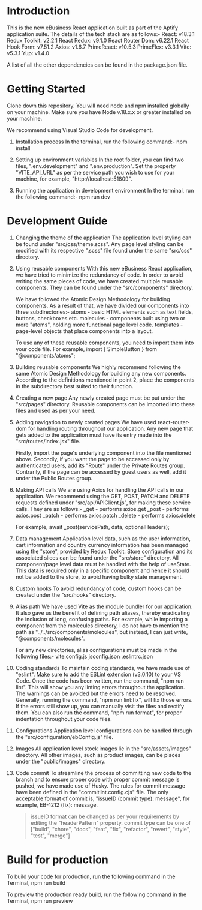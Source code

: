 # Introduction

This is the new eBusiness React application built as part of the Aptify application suite. The details of the tech stack are as follows:-
	React: v18.3.1
	Redux Toolkit: v2.2.1
	React Redux: v9.1.0
	React Router Dom: v6.22.1
	React Hook Form: v7.51.2
	Axios: v1.6.7
	PrimeReact: v10.5.3
	PrimeFlex: v3.3.1
	Vite: v5.3.1
	Yup: v1.4.0

A list of all the other dependencies can be found in the package.json file.

# Getting Started

Clone down this repository. You will need node and npm installed globally on your machine. Make sure you have Node v.18.x.x or greater installed on your machine.

We recommend using Visual Studio Code for development.

1. Installation process
	In the terminal, run the following command:-
		npm install

2. Setting up environment variables
	In the root folder, you can find two files, ".env.development" and ".env.production". Set the property "VITE_API_URL" as per the service path you wish to use for your machine, for example, 
	"http://localhost:51809".

3. Running the application in development environment
	In the terminal, run the following command:-
		npm run dev

# Development Guide

1. Changing the theme of the application
	The application level styling can be found under "src/css/theme.scss". Any page level styling can be modified with its respective ".scss" file found under the same "src/css" directory.

2. Using reusable components
	With this new eBusiness React application, we have tried to minimize the redundancy of code. In order to avoid writing the same pieces of code, we have created multiple reusable components. They can be found under the "src/components" directory. 
	
	We have followed the Atomic Design Methodology for building components. As a result of that, we have divided our components into three subdirectories:-
		atoms - basic HTML elements such as text fields, buttons, checkboxes etc. 
		molecules - components built using two or more "atoms", holding more functional page level code.
		templates - page-level objects that place components into a layout.

	To use any of these reusable components, you need to import them into your code file. For example,
		import { SimpleButton } from "@components/atoms";

3. Building reusable components
	We highly recommend following the same Atomic Design Methodology for building any new components. According to the definitions mentioned in point 2, place the components in the subdirectory best suited to their function.

4. Creating a new page
	Any newly created page must be put under the "src/pages" directory. Reusable components can be imported into these files and used as per your need.

5. Adding navigation to newly created pages
	We have used react-router-dom for handling routing throughout our application. Any new page that gets added to the application must have its entry made into the "src/routes/index.jsx" file. 

	Firstly, import the page's underlying component into the file mentioned above. Secondly, if you want the page to be accessed only by authenticated users, add its "Route" under the Private Routes group. Contrarily, if the page can be accessed by guest users as well, add it under the Public Routes group.

6. Making API calls
	We are using Axios for handling the API calls in our application. We recommend using the GET, POST, PATCH and DELETE requests defined under "src/api/APIClient.js", for making these service calls. They are as follows:-
		_get - performs axios.get
		_post - performs axios.post
		_patch - performs axios.patch
		_delete - performs axios.delete

	For example,
		await _post(servicePath, data, optionalHeaders);

7. Data management
	Application level data, such as the user information, cart information and country currency information has been managed using the "store", provided by Redux Toolkit. Store configuration and its associated slices can be found under the "src/store" directory.
	All component/page level data must be handled with the help of useState. This data is required only in a specific component and hence it should not be added to the store, to avoid having bulky state management.

8. Custom hooks
	To avoid redundancy of code, custom hooks can be created under the "src/hooks" directory.

9. Alias path
	We have used Vite as the module bundler for our application. It also gave us the benefit of defining path aliases, thereby eradicating the inclusion of long, confusing paths. For example, while importing a component from the molecules directory, I do not have to mention the path as "../../src/components/molecules", but instead, I can just write, "@components/molecules".

	For any new directories, alias configurations must be made in the following files:-
	vite.config.js
	jsconfig.json
	.eslintrc.json

10. Coding standards
	To maintain coding standards, we have made use of "eslint". Make sure to add the ESLint extension (v3.0.10) to your VS Code. 
	Once the code has been written, run the command, "npm run lint". This will show you any linting errors throughout the application. The warnings can be avoided but the errors need to be resolved. 
	Generally, running the command, "npm run lint:fix", will fix those errors. If the errors still show up, you can manually visit the files and rectify them. 
	You can also run the command, "npm run format", for proper indentation throughout your code files.

11. Configurations
	Application level configurations can be handled through the "src/configuration/ebConfig.js" file.

12. Images
	All application level stock images lie in the "src/assets/images" directory. All other images, such as product images, can be places under the "public/images" directory.

13. Code commit
	To streamline the process of committing new code to the branch and to ensure proper code with proper commit message is pushed, we have made use of Husky. 
	The rules for commit message have been defined in the "commitlint.config.cjs" file. The only acceptable format of commit is, "issueID (commit type): message", for example, EB-1212 (fix): message.

	> issueID format can be changed as per your requirements by editing the "headerPattern" property.
	> commit type can be one of ["build", "chore", "docs", "feat", "fix", "refactor", "revert", "style", "test", "merge"]


# Build for production

To build your code for production, run the following command in the Terminal,
	npm run build

To preview the production ready build, run the following command in the Terminal,
	npm run preview